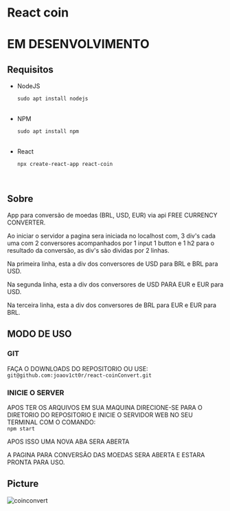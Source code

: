 # React coin

<h1>EM DESENVOLVIMENTO</h1>

<h2>Requisitos</h2>

<ul>
  <li>NodeJS</li>
  <p><code>sudo apt install nodejs</code></p>
  <br>
  <li>NPM</li>
  <p><code>sudo apt install npm</code></p>
  <br>
  <li>React</li>
  <p><code>npx create-react-app react-coin</code></p>
  <br>
</ul>

<h2>Sobre</h2>

<p>App para conversão de moedas (BRL, USD, EUR) via api FREE CURRENCY CONVERTER.</p>

<p>Ao iniciar o servidor a pagina sera iniciada no localhost com, 3 div's cada uma com 2 conversores acompanhados por 1 input 1 button e 1 h2 para o resultado da conversão, as div's são dividas por 2 linhas.</p>

<p>Na primeira linha, esta a div dos conversores de USD para BRL e BRL para USD.</p>

<p>Na segunda linha, esta a div dos conversores de USD PARA EUR e EUR para USD.</p>

<p>Na terceira linha, esta a div dos conversores de BRL para EUR e EUR para BRL.</p>

<h2>MODO DE USO</h2>

<h3>GIT</h3>

<p>FAÇA O DOWNLOADS DO REPOSITORIO OU USE:<br><code>git@github.com:joaov1ct0r/react-coinConvert.git</code></p>

<h3>INICIE O SERVER</h3>

<p>APOS TER OS ARQUIVOS EM SUA MAQUINA DIRECIONE-SE PARA O DIRETORIO DO REPOSITORIO E INICIE O SERVIDOR WEB NO SEU TERMINAL COM O COMANDO:<br><code>npm start</code></p>

<p>APOS ISSO UMA NOVA ABA SERA ABERTA</p>

<p>A PAGINA PARA CONVERSÃO DAS MOEDAS SERA ABERTA E ESTARA PRONTA PARA USO.</p>

<h2>Picture</h2>

![coinconvert](https://user-images.githubusercontent.com/79015823/150583518-f1cf8cf9-b16c-45ad-8de3-75501b9a9277.jpg)
